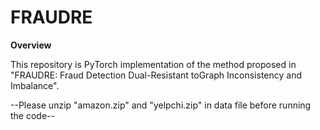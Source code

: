 # FRAUDRE
**Overview** 

This repository is PyTorch implementation of the method proposed in "FRAUDRE: Fraud Detection Dual-Resistant toGraph Inconsistency and Imbalance".

--Please unzip "amazon.zip" and "yelpchi.zip" in data file before running the code--
